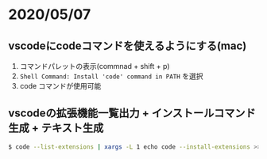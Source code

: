 # 2020/05/07
## vscodeにcodeコマンドを使えるようにする(mac)
1. コマンドパレットの表示(commnad + shift + p)
1. `Shell Command: Install 'code' command in PATH` を選択
1. code コマンドが使用可能

## vscodeの拡張機能一覧出力 + インストールコマンド生成 + テキスト生成
``` bash
$ code --list-extensions | xargs -L 1 echo code --install-extensions >> hoge.txt
```